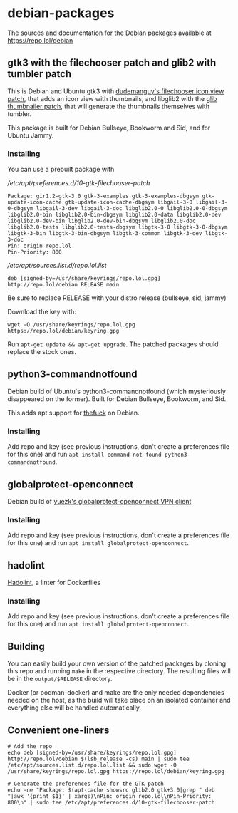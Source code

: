 # debian-packages

The sources and documentation for the Debian packages available at https://repo.lol/debian

## gtk3 with the filechooser patch and glib2 with tumbler patch
This is Debian and Ubuntu gtk3 with [dudemanguy's filechooser icon view patch](https://gist.github.com/Dudemanguy/d199759b46a79782cc1b301649dec8a5), that adds an icon view with thumbnails, and libglib2 with the [glib thumbnailer patch](https://gist.github.com/Dudemanguy/d199759b46a79782cc1b301649dec8a5), that will generate the thumbnails themselves with tumbler.

This package is built for Debian Bullseye, Bookworm and Sid, and for Ubuntu Jammy.

### Installing

You can use a prebuilt package with

*/etc/apt/preferences.d/10-gtk-filechooser-patch*
```
Package: gir1.2-gtk-3.0 gtk-3-examples gtk-3-examples-dbgsym gtk-update-icon-cache gtk-update-icon-cache-dbgsym libgail-3-0 libgail-3-0-dbgsym libgail-3-dev libgail-3-doc libglib2.0-0 libglib2.0-0-dbgsym libglib2.0-bin libglib2.0-bin-dbgsym libglib2.0-data libglib2.0-dev libglib2.0-dev-bin libglib2.0-dev-bin-dbgsym libglib2.0-doc libglib2.0-tests libglib2.0-tests-dbgsym libgtk-3-0 libgtk-3-0-dbgsym libgtk-3-bin libgtk-3-bin-dbgsym libgtk-3-common libgtk-3-dev libgtk-3-doc
Pin: origin repo.lol
Pin-Priority: 800
```

*/etc/apt/sources.list.d/repo.lol.list*
```
deb [signed-by=/usr/share/keyrings/repo.lol.gpg] http://repo.lol/debian RELEASE main
```
Be sure to replace RELEASE with your distro release (bullseye, sid, jammy)

Download the key with:
```
wget -O /usr/share/keyrings/repo.lol.gpg https://repo.lol/debian/keyring.gpg
```

Run ```apt-get update && apt-get upgrade```. The patched packages should replace the stock ones.

## python3-commandnotfound
Debian build of Ubuntu's python3-commandnotfound (which mysteriously disappeared on the former). Built for Debian Bullseye, Bookworm, and Sid.

This adds apt support for [thefuck](https://github.com/nvbn/thefuck) on Debian.

### Installing
Add repo and key (see previous instructions, don't create a preferences file for this one) and run ```apt install command-not-found python3-commandnotfound```.

## globalprotect-openconnect
Debian build of [yuezk's globalprotect-openconnect VPN client](https://github.com/yuezk/GlobalProtect-openconnect)

### Installing
Add repo and key (see previous instructions, don't create a preferences file for this one) and run ```apt install globalprotect-openconnect```.

## hadolint
[Hadolint](https://github.com/hadolint/hadolint), a linter for Dockerfiles

### Installing
Add repo and key (see previous instructions, don't create a preferences file for this one) and run ```apt install globalprotect-openconnect```.

## Building

You can easily build your own version of the patched packages by cloning this repo and running ```make``` in the respective directory. The resulting files will be in the ```output/$RELEASE``` directory.

Docker (or podman-docker) and make are the only needed dependencies needed on the host, as the build will take place on an isolated container and everything else will be handled automatically.

## Convenient one-liners
```
# Add the repo
echo deb [signed-by=/usr/share/keyrings/repo.lol.gpg] http://repo.lol/debian $(lsb_release -cs) main | sudo tee /etc/apt/sources.list.d/repo.lol.list && sudo wget -O /usr/share/keyrings/repo.lol.gpg https://repo.lol/debian/keyring.gpg
```

```
# Generate the preferences file for the GTK patch
echo -ne "Package: $(apt-cache showsrc glib2.0 gtk+3.0|grep " deb "|awk '{print $1}' | xargs)\nPin: origin repo.lol\nPin-Priority: 800\n" | sudo tee /etc/apt/preferences.d/10-gtk-filechooser-patch
```
